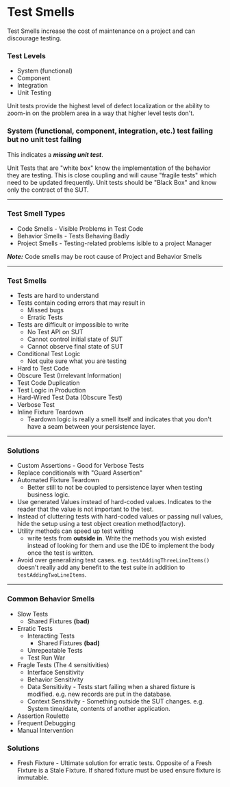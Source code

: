 # Test Smells

Test Smells increase the cost of maintenance on a project and can discourage testing. 

### Test Levels
- System (functional)
- Component
- Integration
- Unit Testing

Unit tests provide the highest level of defect localization or the ability to zoom-in on the problem area in a way that higher level tests don't.

### System (functional, component, integration, etc.) test failing but no unit test failing
This indicates a ***missing unit test***. 

Unit Tests that are "white box" know the implementation of the behavior they are testing.
This is close coupling and will cause "fragile tests" which need to be updated frequently. Unit tests should be "Black Box" and know only the contract of the SUT.

---

### Test Smell Types
- Code Smells - Visible Problems in Test Code
- Behavior Smells - Tests Behaving Badly
- Project Smells - Testing-related problems isible to a project Manager

***Note:*** Code smells may be root cause of Project and Behavior Smells

---

### Test Smells
- Tests are hard to understand
- Tests contain coding errors that may result in
	- Missed bugs
	- Erratic Tests
- Tests are difficult or impossible to write
	- No Test API on SUT
	- Cannot control initial state of SUT
	- Cannot observe final state of SUT
- Conditional Test Logic
	- Not quite sure what you are testing 
- Hard to Test Code
- Obscure Test (Irrelevant Information)
- Test Code Duplication
- Test Logic in Production
- Hard-Wired Test Data (Obscure Test)
- Verbose Test
- Inline Fixture Teardown
	- Teardown logic is really a smell itself and indicates that you don't have a seam between your persistence layer. 

---

### Solutions
- Custom Assertions - Good for Verbose Tests 
- Replace conditionals with "Guard Assertion"
- Automated Fixture Teardown	
	- Better still to not be coupled to persistence layer when testing business logic.  
- Use generated Values instead of hard-coded values. Indicates to the reader that the value is not important to the test. 
- Instead of cluttering tests with hard-coded values or passing null values, hide the setup using a test object creation method(factory). 
- Utility methods can speed up test writing
	- write tests from __outside in__. Write the methods you wish existed instead of looking for them and use the IDE to implement the body once the test is written. 
- Avoid over generalizing test cases. e.g. `testAddingThreeLineItems()` doesn't really add any benefit to the test suite in addition to `testAddingTwoLineItems`.

---

### Common Behavior Smells
- Slow Tests
	- Shared Fixtures __(bad)__ 
- Erratic Tests
	- Interacting Tests 
		- Shared Fixtures __(bad)__ 
	- Unrepeatable Tests
	- Test Run War	 
- Fragle Tests (The 4 sensitivities)
	- Interface Sensitivity
	- Behavior Sensitivity
	- Data Sensitivity - Tests start failing when a shared fixture is modified. e.g. new records are put in the database. 
	- Context Sensitivity - Something outside the SUT changes. e.g. System time/date, contents of another application.
- Assertion Roulette
- Frequent Debugging
- Manual Intervention

### Solutions
- Fresh Fixture - Ultimate solution for erratic tests. Opposite of a Fresh Fixture is a Stale Fixture. If shared fixture must be used ensure fixture is immutable. 

